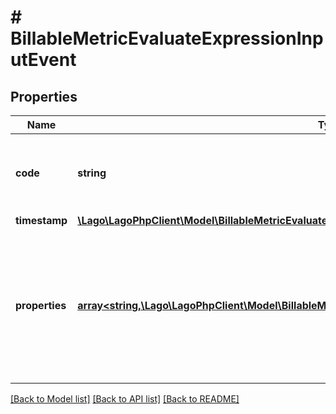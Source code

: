 # # BillableMetricEvaluateExpressionInputEvent

## Properties

Name | Type | Description | Notes
------------ | ------------- | ------------- | -------------
**code** | **string** | The code that identifies a targeted billable metric. |
**timestamp** | [**\Lago\LagoPhpClient\Model\BillableMetricEvaluateExpressionInputEventTimestamp**](BillableMetricEvaluateExpressionInputEventTimestamp.md) |  | [optional]
**properties** | [**array<string,\Lago\LagoPhpClient\Model\BillableMetricEvaluateExpressionInputEventPropertiesValue>**](BillableMetricEvaluateExpressionInputEventPropertiesValue.md) | This field represents additional properties associated with the event. They can be used when evaluating the expression. |

[[Back to Model list]](../../README.md#models) [[Back to API list]](../../README.md#endpoints) [[Back to README]](../../README.md)

